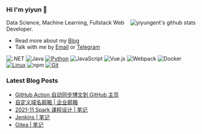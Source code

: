 ### Hi I'm yiyun 👋

<img align="right" src="https://github-readme-stats.vercel.app/api?username=yiyungent&show_icons=true&icon_color=0366d6&bg_color=ffffff&hide_title=true&hide=contribs&include_all_commits=true" alt="yiyungent's github stats"/>

Data Science, Machine Learning, Fullstack Web Developer.

- Read more about my [Blog](https://moeci.com/)
- Talk with me by [Email](mailto:i@moeci.com) or [Telegram](https://t.me/yiyungent)

![.NET](https://img.shields.io/badge/.NET-512BD4?style=flat-square&logo=C-Sharp&logoColor=ffffff)
![Java](https://img.shields.io/badge/-Java-007396?style=flat-square&logo=java&logoColor=ffffff)
[![Python](https://img.shields.io/badge/-Python-3776AB?style=flat-square&logo=python&logoColor=ffffff)](https://www.python.org/)
![JavaScript](https://img.shields.io/badge/JavaScript-F7DF1E?style=flat-square&logo=JavaScript&logoColor=ffffff)
![Vue.js](https://img.shields.io/badge/-Vue.js-4FC08D?style=flat-square&logo=Vue.js&logoColor=ffffff)
![Webpack](https://img.shields.io/badge/-Webpack-8DD6F9?style=flat-square&logo=webpack&logoColor=ffffff)
![Docker](https://img.shields.io/badge/Docker-2496ED?style=flat-square&logo=docker&logoColor=ffffff)
[![Linux](https://img.shields.io/badge/-Linux-333333?style=flat-square&logo=linux&logoColor=white)](https://www.linuxfoundation.org/)
![npm](https://img.shields.io/badge/-NPM-CB3837?style=flat-square&logo=npm&logoColor=white)
[![Git](https://img.shields.io/badge/-Git-f05032?style=flat-square&logo=git&logoColor=white)](https://git-scm.com/)

### Latest Blog Posts

<!-- BLOG-POST-LIST:START -->
- [GitHub Action 自动同步博文到 GitHub 主页](https://moeci.com/posts/2021/11/github-action-readme/)
- [自定义域名邮箱 | 企业邮箱](https://moeci.com/posts/2021/11/diy-qiye-email/)
- [2021-11 Spark 课程设计 | 笔记](https://moeci.com/posts/2021/11/2021-11-course-design-spark/)
- [Jenkins | 笔记](https://moeci.com/posts/jenkins-notebook/)
- [Gitea | 笔记](https://moeci.com/posts/gitea-notebook/)
<!-- BLOG-POST-LIST:END -->
